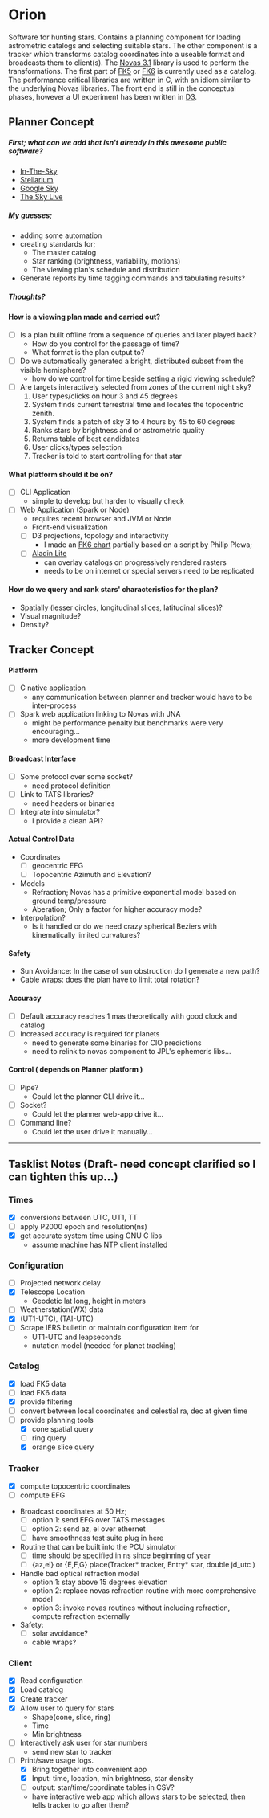 # Orion

Software for hunting stars. Contains a planning component for loading astrometric catalogs and selecting suitable stars.
The other component is a tracker which transforms catalog coordinates into a useable format and broadcasts them to client(s).
The [Novas 3.1](http://aa.usno.navy.mil/software/novas/novas_info.php) library is used to perform the transformations.
The first part of [FK5](http://www-kpno.kpno.noao.edu/Info/Caches/Catalogs/FK5/fk5.html) or [FK6](http://cdsarc.u-strasbg.fr/viz-bin/Cat?I/264) is currently used as a catalog.
The performance critical libraries are written in C, with an idiom similar to the underlying Novas libraries.
The front end is still in the conceptual phases, however a UI experiment has been written in [D3](https://d3js.org/).  

## Planner Concept

##### First; what can we add that isn't already in this awesome public software?

  - [In-The-Sky](https://in-the-sky.org/skymap.php)
  - [Stellarium](http://stellarium.org/)
  - [Google Sky](https://www.google.com/sky/)
  - [The Sky Live](https://theskylive.com/)
  
##### My guesses;

- adding some automation
- creating standards for;
    - The master catalog
    - Star ranking (brightness, variability, motions)
    - The viewing plan's schedule and distribution
- Generate reports by time tagging commands and tabulating results?
 
##### Thoughts?

#### How is a viewing plan made and carried out?

- [ ] Is a plan built offline from a sequence of queries and later played back?
    - How do you control for the passage of time?
    - What format is the plan output to?
- [ ] Do we automatically generated a bright, distributed subset from the visible hemisphere?
    - how do we control for time beside setting a rigid viewing schedule?
- [ ] Are targets interactively selected from zones of the current night sky?
    1. User types/clicks on hour 3 and 45 degrees
    2. System finds current terrestrial time and locates the topocentric zenith. 
    3. System finds a patch of sky 3 to 4 hours by 45 to 60 degrees
    4. Ranks stars by brightness and or astrometric quality
    5. Returns table of best candidates
    6. User clicks/types selection
    7. Tracker is told to start controlling for that star

#### What platform should it be on?

- [ ] CLI Application
    - simple to develop but harder to visually check
- [ ] Web Application (Spark or Node)
    - requires recent browser and JVM or Node
    - Front-end visualization
    - [ ] D3 projections, topology and interactivity
        - I made an [FK6 chart](https://caseyshields.github.io/starlog/index.html) partially based on a script by Philip Plewa;
    - [ ] [Aladin Lite](http://aladin.u-strasbg.fr/AladinLite/)
        - can overlay catalogs on progressively rendered rasters 
        - needs to be on internet or special servers need to be replicated
   
#### How do we query and rank stars' characteristics for the plan?

- Spatially (lesser circles, longitudinal slices, latitudinal slices)?
- Visual magnitude?
- Density?

## Tracker Concept

#### Platform

- [ ] C native application
    - any communication between planner and tracker would have to be inter-process 
- [ ] Spark web application linking to Novas with JNA
    - might be performance penalty but benchmarks were very encouraging...
    - more development time

#### Broadcast Interface

- [ ] Some protocol over some socket?
    - need protocol definition
- [ ] Link to TATS libraries?
    - need headers or binaries
- [ ] Integrate into simulator?
    - I provide a clean API?

#### Actual Control Data

- Coordinates
    - [ ] geocentric EFG
    - [ ] Topocentric Azimuth and Elevation?
- Models
    - Refraction; Novas has a primitive exponential model based on ground temp/pressure
    - Aberation; Only a factor for higher accuracy mode?
- Interpolation?
    - Is it handled or do we need crazy spherical Beziers with kinematically limited curvatures?
    
#### Safety

- Sun Avoidance: In the case of sun obstruction do I generate a new path?
- Cable wraps: does the plan have to limit total rotation? 

#### Accuracy

- [ ] Default accuracy reaches 1 mas theoretically with good clock and catalog
- [ ] Increased accuracy is required for planets
    - need to generate some binaries for CIO predictions
    - need to relink to novas component to JPL's ephemeris libs...
      
#### Control ( depends on Planner platform )

- [ ] Pipe?
    - Could let the planner CLI drive it...
- [ ] Socket?
    -  Could let the planner web-app drive it...
- [ ] Command line?
    - Could let the user drive it manually...

__________________________________________________

## Tasklist Notes (Draft- need concept clarified so I can tighten this up...)

### Times

- [X] conversions between UTC, UT1, TT
- [ ] apply P2000 epoch and resolution(ns)
- [X] get accurate system time using GNU C libs
    - assume machine has NTP client installed

### Configuration

- [ ] Projected network delay
- [X] Telescope Location
    - Geodetic lat long, height in meters
- [ ] Weatherstation(WX) data
- [X] (UT1-UTC), (TAI-UTC)
- [ ] Scrape IERS bulletin or maintain configuration item for
    - UT1-UTC and leapseconds
    - nutation model (needed for planet tracking)

### Catalog

- [X] load FK5 data
- [ ] load FK6 data
- [X] provide filtering
- [ ] convert between local coordinates and celestial ra, dec at given time
- [ ] provide planning tools
    - [X] cone spatial query
    - [ ] ring query
    - [X] orange slice query

### Tracker

- [X] compute topocentric coordinates
- [ ] compute EFG
- Broadcast coordinates at 50 Hz;
    - [ ] option 1: send EFG over TATS messages
    - [ ] option 2: send az, el over ethernet
    - [ ] have smoothness test suite plug in here
- Routine that can be built into the PCU simulator
    - [ ] time should be specified in ns since beginning of year
    - [ ] {az,el} or {E,F,G} place(Tracker* tracker, Entry* star, double jd_utc )
- Handle bad optical refraction model
    - option 1: stay above 15 degrees elevation
    - option 2: replace novas refraction routine with more comprehensive model
    - option 3: invoke novas routines without including refraction, compute refraction externally
- Safety:
    - [ ] solar avoidance? 
    - cable wraps?
  

### Client

- [X] Read configuration
- [X] Load catalog
- [X] Create tracker
- [X] Allow user to query for stars
    - Shape(cone, slice, ring)
    - Time
    - Min brightness
- [ ] Interactively ask user for star numbers
    - send new star to tracker
- [ ] Print/save usage logs.
    - [X] Bring together into convenient app
    - [X] Input: time, location, min brightness, star density
    - [ ] output: star/time/coordinate tables in CSV?
    - have interactive web app which allows stars to be selected, then tells tracker to go after them?